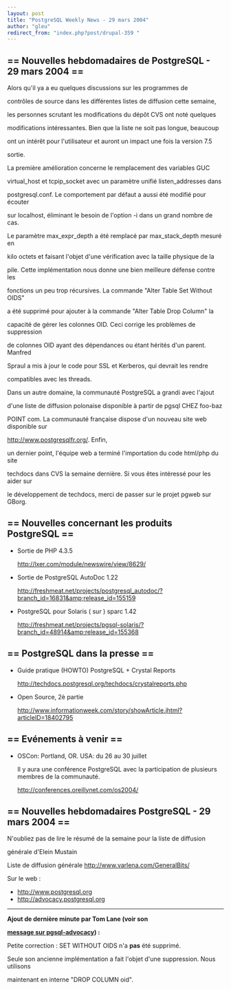 ```yaml
---
layout: post
title: "PostgreSQL Weekly News - 29 mars 2004"
author: "gleu"
redirect_from: "index.php?post/drupal-359 "
---
```



<h2>== Nouvelles hebdomadaires de PostgreSQL - 29 mars 2004 ==</h2>

<p>Alors qu'il ya a eu quelques discussions sur les programmes de

contrôles de source dans les différentes listes de diffusion cette semaine,

les personnes scrutant les modifications du dépôt CVS ont noté quelques

modifications intéressantes. Bien que la liste ne soit pas longue, beaucoup

ont un intérêt pour l'utilisateur et auront un impact une fois la version 7.5

sortie.<!--break-->

</p>

<p>La première amélioration concerne le remplacement des variables GUC

virtual_host et tcpip_socket avec un paramètre unifié listen_addresses dans

postgresql.conf. Le comportement par défaut a aussi été modifié pour écouter

sur localhost, éliminant le besoin de l'option -i dans un grand nombre de cas.

Le paramètre max_expr_depth a été remplacé par max_stack_depth mesuré en

kilo octets et faisant l'objet d'une vérification avec la taille physique de la

pile. Cette implémentation nous donne une bien meilleure défense contre les

fonctions un peu trop récursives. La commande "Alter Table Set Without OIDS"

a été supprimé pour ajouter à la commande "Alter Table Drop Column" la

capacité de gérer les colonnes OID. Ceci corrige les problèmes de suppression

de colonnes OID ayant des dépendances ou étant hérités d'un parent. Manfred

Spraul a mis à jour le code pour SSL et Kerberos, qui devrait les rendre

compatibles avec les threads.</p>

<p>Dans un autre domaine, la communauté PostgreSQL a grandi avec l'ajout

d'une liste de diffusion polonaise disponible à partir de pgsql CHEZ foo-baz

POINT com. La communauté française dispose d'un nouveau site web disponible sur

<a href="http://www.postgresqlfr.org/">http://www.postgresqlfr.org/</a>. Enfin,

un dernier point, l'équipe web a terminé l'importation du code html/php du site

techdocs dans CVS la semaine dernière. Si vous êtes intéressé pour les aider sur

le développement de techdocs, merci de passer sur le projet pgweb sur GBorg.</p>

<!--more-->


<h2>== Nouvelles concernant les produits PostgreSQL ==</h2>

<ul>

<li>Sortie de PHP 4.3.5<br />

<a href="http://lxer.com/module/newswire/view/8629/">http://lxer.com/module/newswire/view/8629/</a></li>

<li>Sortie de PostgreSQL AutoDoc 1.22<br />

<a href="http://freshmeat.net/projects/postgresql_autodoc/?branch_id=16831&amp;release_id=155159">http://freshmeat.net/projects/postgresql_autodoc/?branch_id=16831&amp;release_id=155159</a></li>

<li>PostgreSQL pour Solaris ( sur ) sparc 1.42<br />

<a href="http://freshmeat.net/projects/pgsql-solaris/?branch_id=48914&amp;release_id=155368">http://freshmeat.net/projects/pgsql-solaris/?branch_id=48914&amp;release_id=155368</a></li>

</ul>

<h2>== PostgreSQL dans la presse ==</h2>

<ul>

<li>Guide pratique (HOWTO) PostgreSQL + Crystal Reports<br />

<a href="http://techdocs.postgresql.org/techdocs/crystalreports.php">http://techdocs.postgresql.org/techdocs/crystalreports.php</a></li>

<li>Open Source, 2è partie<br />

<a href="http://www.informationweek.com/story/showArticle.jhtml?articleID=18402795">http://www.informationweek.com/story/showArticle.jhtml?articleID=18402795</a></li>

</ul>

<h2>== Evénements à venir ==</h2>

<ul>

<li>OSCon: Portland, OR. USA: du 26 au 30 juillet<br />

Il y aura une conférence PostgreSQL avec la participation de plusieurs membres de la communauté.<br />

<a href="http://conferences.oreillynet.com/os2004/">http://conferences.oreillynet.com/os2004/</a></li>

</ul>

<h2>== Nouvelles hebdomadaires PostgreSQL - 29 mars 2004 ==</h2>

<p>N'oubliez pas de lire le résumé de la semaine pour la liste de diffusion

générale d'Elein Mustain</p>

<p>Liste de diffusion générale <a href="http://www.varlena.com/GeneralBits/">http://www.varlena.com/GeneralBits/</a>

</p>

<p>Sur le web :

</p>

<ul>

<li><a href="http://www.postgresql.org">http://www.postgresql.org</a></li>

<li><a href="http://advocacy.postgresql.org">http://advocacy.postgresql.org</a></li>

</ul>

<hr />

<p><strong>Ajout de dernière minute par Tom Lane (voir son

<a href="http://archives.postgresql.org/pgsql-announce/2004-03/msg00009.php">message sur pgsql-advocacy</a>)&nbsp;:</strong><br />

Petite correction&nbsp;: SET WITHOUT OIDS n'a <strong>pas</strong> été supprimé.

Seule son ancienne implémentation a fait l'objet d'une suppression. Nous utilisons

maintenant en interne "DROP COLUMN oid".</p>